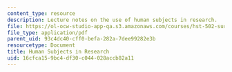 ```yaml
---
content_type: resource
description: Lecture notes on the use of human subjects in research.
file: https://ol-ocw-studio-app-qa.s3.amazonaws.com/courses/hst-502-survival-skills-for-researchers-the-responsible-conduct-of-research-spring-2003/16cfca159bc4df30c044028accb82a11_3ahumansubhandout.pdf
file_type: application/pdf
parent_uid: 93c4dc40-cff0-befa-282a-7dee99282e3b
resourcetype: Document
title: Human Subjects in Research
uid: 16cfca15-9bc4-df30-c044-028accb82a11
---
```

